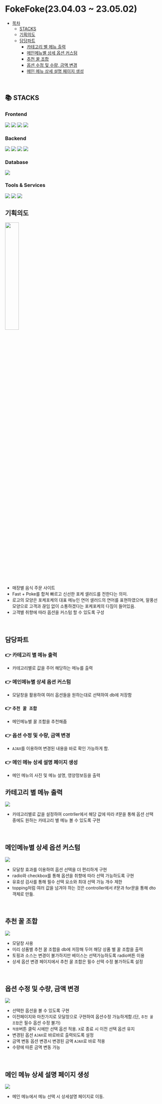 # FokeFoke(23.04.03 ~ 23.05.02)
- [목차](#fokefoke230403--230502)
    - [STACKS](#-stacks)
    - [기획의도](#%EA%B8%B0%ED%9A%8D%EC%9D%98%EB%8F%84)
    - [담당파트](#%EB%8B%B4%EB%8B%B9%ED%8C%8C%ED%8A%B8)
        - [카테고리 별 메뉴 출력](#%EC%B9%B4%ED%85%8C%EA%B3%A0%EB%A6%AC-%EB%B3%84-%EB%A9%94%EB%89%B4-%EC%B6%9C%EB%A0%A5)
        - [메인메뉴별 상세 옵션 커스텀](#%EB%A9%94%EC%9D%B8%EB%A9%94%EB%89%B4%EB%B3%84-%EC%83%81%EC%84%B8-%EC%98%B5%EC%85%98-%EC%BB%A4%EC%8A%A4%ED%85%80)
        - [추천 꿀 조합](#%EC%B6%94%EC%B2%9C-%EA%BF%80-%EC%A1%B0%ED%95%A9)
        - [옵션 수정 및 수량, 금액 변경](#%EC%98%B5%EC%85%98-%EC%88%98%EC%A0%95-%EB%B0%8F-%EC%88%98%EB%9F%89-%EA%B8%88%EC%95%A1-%EB%B3%80%EA%B2%BD)
        - [메인 메뉴 상세 설명 페이지 생성](#%EB%A9%94%EC%9D%B8-%EB%A9%94%EB%89%B4-%EC%83%81%EC%84%B8-%EC%84%A4%EB%AA%85-%ED%8E%98%EC%9D%B4%EC%A7%80-%EC%83%9D%EC%84%B1)
<br><br><br>

## 📚 STACKS
<div>
  <h3>Frontend</h3>
    <img src="https://img.shields.io/badge/html5-E34F26?style=for-the-badge&logo=html5&logoColor=white">
<img src="https://img.shields.io/badge/css-1572B6?style=for-the-badge&logo=css3&logoColor=white">
<img src="https://img.shields.io/badge/javascript-F7DF1E?style=for-the-badge&logo=javascript&logoColor=black">
<img src="https://img.shields.io/badge/jquery-0769AD?style=for-the-badge&logo=jquery&logoColor=white">
<h3>Backend</h3>
<img src="https://img.shields.io/badge/java-007396?style=for-the-badge&logo=java&logoColor=white">
<img src="https://img.shields.io/badge/spring-6DB33F?style=for-the-badge&logo=spring&logoColor=white">
<img src="https://img.shields.io/badge/mybatis-000000?style=for-the-badge&logo=mybatis&logoColor=white">
<img src="https://img.shields.io/badge/lombok-000000?style=for-the-badge&logo=flask&logoColor=white">
<h3>Database</h3>
<img src="https://img.shields.io/badge/mysql-4479A1?style=for-the-badge&logo=mysql&logoColor=white">
<h3>Tools & Services</h3>
<img src="https://img.shields.io/badge/apachetomcat-F8DC75?style=for-the-badge&logo=apachetomcat&logoColor=white">
<img src="https://img.shields.io/badge/apachemaven-C71A36?style=for-the-badge&logo=apachemaven&logoColor=white">
<img src="https://img.shields.io/badge/visualstudiocode-007ACC?style=for-the-badge&logo=visualstudiocode&logoColor=white">
</div>

## 기획의도
<img src='https://user-images.githubusercontent.com/127198819/252628401-f83926ef-b184-459e-82b9-a17a0bba9801.png' width="30%" height="30%">

- 매장별 음식 주문 사이트
- Fast + Poke를 합쳐 빠르고 신선한 포케 샐러드를 전한다는 의미.
- 로고의 모양은 포케포케의 대표 메뉴인 연어 샐러드의 연어를 표현하였으며, 말풍선 모양으로 고객과 끊임 없이 소통하겠다는 포케포케의 다짐이 들어있음.
- 고객별 취향에 따라 옵션을 커스텀 할 수 있도록 구성 
<br><br><br>

## 담당파트
### 👉 카테고리 별 메뉴 출력
- 카테고리별로 값을 주어 해당하는 메뉴를 출력
### 👉 메인메뉴별 상세 옵션 커스텀
- 모달창을 활용하여 여러 옵션들을 원하는대로 선택하여 db에 저장함
### 👉 `추천 꿀 조합`
- 메인메뉴별 꿀 조합을 추천해줌
### 👉 옵션 수정 및 수량, 금액 변경
- `AJAX`를 이용하여 변경된 내용을 바로 확인 가능하게 함.
### 👉 메인 메뉴 상세 설명 페이지 생성
- 메인 메뉴의 사진 및 메뉴 설명, 영양정보등을 출력

## 카테고리 별 메뉴 출력
<img src='https://user-images.githubusercontent.com/127198819/253457518-294aa7c6-bcc4-4ec1-86a1-f8ae16985d7b.gif'>

- 카테고리별로 값을 설정하여 contrller에서 해당 값에 따라 if문을 통해 옵션 선택 중에도 원하는 카테고리 별 메뉴 볼 수 있도록 구현
<br><br><br>

## 메인메뉴별 상세 옵션 커스텀
<img src='https://user-images.githubusercontent.com/127198819/253463833-18edfae3-be9c-41d9-9f39-881f399a26b0.gif'>

- 모달창 효과를 이용하여 옵션 선택을 더 편리하게 구현
- radio와 checkbox를 통해 옵션을 취향에 따라 선택 가능하도록 구현
- 유효성 검사를 통해 필수 선택 요소와 최대 선택 가능 개수 제한
- topping처럼 여러 값을 넘겨야 하는 것은 controller에서 if문과 for문을 통해 dto객체로 만듦.
  <br><br><br>

## 추천 꿀 조합
<img src='https://user-images.githubusercontent.com/127198819/253463212-966d6589-7482-43e0-aad2-b76b83167053.gif'>

- 모달창 사용
- 미리 상품별 추천 꿀 조합을 db에 저장해 두어 해당 상품 별 꿀 조합을 출력
- 토핑과 소스는 변경이 불가하지만 베이스는 선택가능하도록 radio버튼 이용
- 상세 옵션 변경 페이지에서 추천 꿀 조합은 필수 선택 수정 불가하도록 설정
<br><br><br>

## 옵션 수정 및 수량, 금액 변경
<img src='https://user-images.githubusercontent.com/127198819/253464525-f8a6d75b-1fd3-4cad-a5d3-dd68220219af.gif'>

- 선택한 옵션을 볼 수 있도록 구현
- 이전페이지와 마찬가지로 모달창으로 구현하여 옵션수정 가능하게함.(단, `추천 꿀 조합`은 필수 옵션 수정 불가)
- `적용`버튼 클릭 시에만 선택 옵션 적용. `X`로 종료 시 이전 선택 옵션 유지
- 변경된 옵션 `AJAX`로 바로바로 출력되도록 설정
- 금액 변동 옵션 변경시 변경된 금액 `AJAX`로 바로 적용
- 수량에 따른 금액 변동 가능
<br><br><br>

## 메인 메뉴 상세 설명 페이지 생성
<img src='https://user-images.githubusercontent.com/127198819/253465492-f16cdaaf-81c6-4777-a534-b6f4edf18c7c.gif'>

- 메인 메뉴에서 메뉴 선택 시 상세설명 페이지로 이동. 
  
